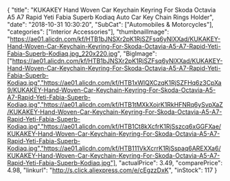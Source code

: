 {
	"title": "KUKAKEY Hand Woven Car Keychain Keyring For Skoda Octavia A5 A7 Rapid Yeti Fabia Superb Kodiaq Auto Car Key Chain Rings Holder",
	"date": "2018-10-31 10:30:20",
	"SubCat": ["Automobiles & Motorcycles"],
	"categories": ["Interior Accessories"],
	"thumbnailImage": "https://ae01.alicdn.com/kf/HTB1bJNSXr2pK1RjSZFsq6yNlXXad/KUKAKEY-Hand-Woven-Car-Keychain-Keyring-For-Skoda-Octavia-A5-A7-Rapid-Yeti-Fabia-Superb-Kodiaq.jpg_220x220.jpg",
	"BigImage": ["https://ae01.alicdn.com/kf/HTB1bJNSXr2pK1RjSZFsq6yNlXXad/KUKAKEY-Hand-Woven-Car-Keychain-Keyring-For-Skoda-Octavia-A5-A7-Rapid-Yeti-Fabia-Superb-Kodiaq.jpg","https://ae01.alicdn.com/kf/HTB1xWlQXCzqK1RjSZFHq6z3CpXa9/KUKAKEY-Hand-Woven-Car-Keychain-Keyring-For-Skoda-Octavia-A5-A7-Rapid-Yeti-Fabia-Superb-Kodiaq.jpg","https://ae01.alicdn.com/kf/HTB1tMXkXojrK1RkHFNRq6ySvpXaZ/KUKAKEY-Hand-Woven-Car-Keychain-Keyring-For-Skoda-Octavia-A5-A7-Rapid-Yeti-Fabia-Superb-Kodiaq.jpg","https://ae01.alicdn.com/kf/HTB1Ct8kXcfrK1RjSszcq6xGGFXae/KUKAKEY-Hand-Woven-Car-Keychain-Keyring-For-Skoda-Octavia-A5-A7-Rapid-Yeti-Fabia-Superb-Kodiaq.jpg","https://ae01.alicdn.com/kf/HTB111VkXcrrK1RjSspaq6AREXXa6/KUKAKEY-Hand-Woven-Car-Keychain-Keyring-For-Skoda-Octavia-A5-A7-Rapid-Yeti-Fabia-Superb-Kodiaq.jpg"],
	"actualPrice": 3.49,
	"comparePrice": 4.98,
	"linkurl": "http://s.click.aliexpress.com/e/cEgzzDxK",
	"inStock": 117
}
